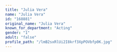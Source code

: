 ```yaml
---
title: "Julia Vera"
name: "Julia Vera"
id: "168881"
original_name: "Julia Vera"
known_for_department: "Acting"
gender: "1"
adult: "false"
profile_path: "/lmB2sxRlUi2I8krf3XpPOVbfp0K.jpg"
---
```

